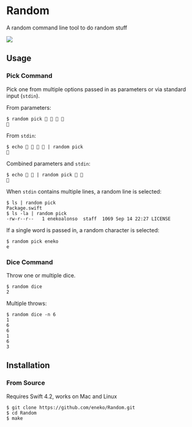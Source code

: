 # Random
A random command line tool to do random stuff

![](https://encrypted-tbn0.gstatic.com/images?q=tbn:ANd9GcSttlmqumySvHGWVY7vOz3Axx3FBYyNDqDIkLpRmNJJx20ZpZuF)

## Usage

### Pick Command
Pick one from multiple options passed in as parameters or via standard input (`stdin`).

From parameters:
```
$ random pick 🍊 🍎 🍍 🍇
🍍
```

From `stdin`:
```
$ echo 🍊 🍎 🍍 🍇 | random pick
🍎
```

Combined parameters and `stdin`:
```
$ echo 🍊 🍎 | random pick 🍍 🍇
🍇
```

When `stdin` contains multiple lines, a random line is selected:
```
$ ls | random pick
Package.swift
$ ls -la | random pick
-rw-r--r--   1 enekoalonso  staff  1069 Sep 14 22:27 LICENSE
```

If a single word is passed in, a random character is selected:
```
$ random pick eneko
e
```

### Dice Command
Throw one or multiple dice.

```
$ random dice
2
```

Multiple throws:
```
$ random dice -n 6
1
6
6
1
6
3
```

## Installation

### From Source
Requires Swift 4.2, works on Mac and Linux

```
$ git clone https://github.com/eneko/Random.git
$ cd Random
$ make
```
